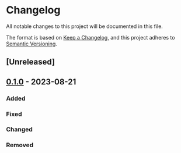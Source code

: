 # Changelog

All notable changes to this project will be documented in this file.

The format is based on [Keep a Changelog](https://keepachangelog.com/en/1.0.0/),
and this project adheres to [Semantic Versioning](https://semver.org/spec/v2.0.0.html).

## [Unreleased]

## [0.1.0] - 2023-08-21

### Added

### Fixed

### Changed

### Removed

[0.1.0]: https://github.com/niesfutbol/cluster_players/compare/init...v0.1.0